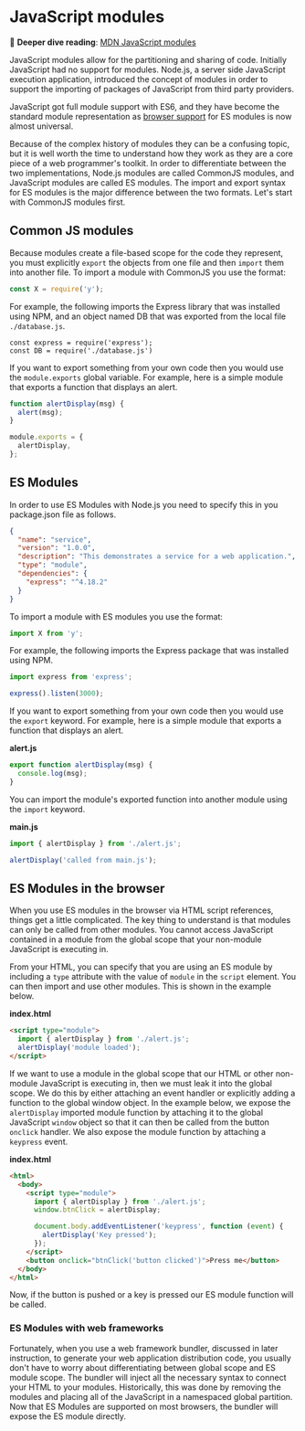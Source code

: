 # JavaScript modules

📖 **Deeper dive reading**: [MDN JavaScript modules](https://developer.mozilla.org/en-US/docs/Web/JavaScript/Guide/Modules)

JavaScript modules allow for the partitioning and sharing of code. Initially JavaScript had no support for modules. Node.js, a server side JavaScript execution application, introduced the concept of modules in order to support the importing of packages of JavaScript from third party providers.

JavaScript got full module support with ES6, and they have become the standard module representation as [browser support](https://caniuse.com/es6-module-dynamic-import) for ES modules is now almost universal.

Because of the complex history of modules they can be a confusing topic, but it is well worth the time to understand how they work as they are a core piece of a web programmer's toolkit. In order to differentiate between the two implementations, Node.js modules are called CommonJS modules, and JavaScript modules are called ES modules. The import and export syntax for ES modules is the major difference between the two formats. Let's start with CommonJS modules first.

## Common JS modules

Because modules create a file-based scope for the code they represent, you must explicitly `export` the objects from one file and then `import` them into another file. To import a module with CommonJS you use the format:

```js
const X = require('y');
```

For example, the following imports the Express library that was installed using NPM, and an object named DB that was exported from the local file `./database.js`.

```
const express = require('express');
const DB = require('./database.js')
```

If you want to export something from your own code then you would use the `module.exports` global variable. For example, here is a simple module that exports a function that displays an alert.

```js
function alertDisplay(msg) {
  alert(msg);
}

module.exports = {
  alertDisplay,
};
```

## ES Modules

In order to use ES Modules with Node.js you need to specify this in you package.json file as follows.

```json
{
  "name": "service",
  "version": "1.0.0",
  "description": "This demonstrates a service for a web application.",
  "type": "module",
  "dependencies": {
    "express": "^4.18.2"
  }
}
```

To import a module with ES modules you use the format:

```js
import X from 'y';
```

For example, the following imports the Express package that was installed using NPM.

```js
import express from 'express';

express().listen(3000);
```

If you want to export something from your own code then you would use the `export` keyword. For example, here is a simple module that exports a function that displays an alert.

**alert.js**

```js
export function alertDisplay(msg) {
  console.log(msg);
}
```

You can import the module's exported function into another module using the `import` keyword.

**main.js**

```js
import { alertDisplay } from './alert.js';

alertDisplay('called from main.js');
```

## ES Modules in the browser

When you use ES modules in the browser via HTML script references, things get a little complicated. The key thing to understand is that modules can only be called from other modules. You cannot access JavaScript contained in a module from the global scope that your non-module JavaScript is executing in.

From your HTML, you can specify that you are using an ES module by including a `type` attribute with the value of `module` in the `script` element. You can then import and use other modules. This is shown in the example below.

**index.html**

```html
<script type="module">
  import { alertDisplay } from './alert.js';
  alertDisplay('module loaded');
</script>
```

If we want to use a module in the global scope that our HTML or other non-module JavaScript is executing in, then we must leak it into the global scope. We do this by either attaching an event handler or explicitly adding a function to the global window object. In the example below, we expose the `alertDisplay` imported module function by attaching it to the global JavaScript `window` object so that it can then be called from the button `onclick` handler. We also expose the module function by attaching a `keypress` event.

**index.html**

```html
<html>
  <body>
    <script type="module">
      import { alertDisplay } from './alert.js';
      window.btnClick = alertDisplay;

      document.body.addEventListener('keypress', function (event) {
        alertDisplay('Key pressed');
      });
    </script>
    <button onclick="btnClick('button clicked')">Press me</button>
  </body>
</html>
```

Now, if the button is pushed or a key is pressed our ES module function will be called.

### ES Modules with web frameworks

Fortunately, when you use a web framework bundler, discussed in later instruction, to generate your web application distribution code, you usually don't have to worry about differentiating between global scope and ES module scope. The bundler will inject all the necessary syntax to connect your HTML to your modules. Historically, this was done by removing the modules and placing all of the JavaScript in a namespaced global partition. Now that ES Modules are supported on most browsers, the bundler will expose the ES module directly.
